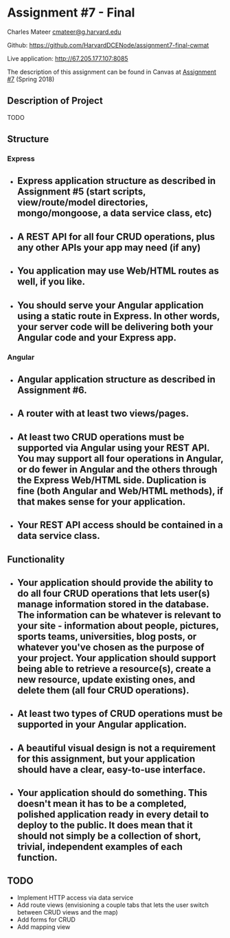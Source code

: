 # Assignment #7 - Final

Charles Mateer cmateer@g.harvard.edu

Github:
https://github.com/HarvardDCENode/assignment7-final-cwmat

Live application:
http://67.205.177.107:8085



The description of this assignment can be found in Canvas at [Assignment #7](https://canvas.harvard.edu/courses/35096/assignments/208557) (Spring 2018)

## Description of Project
TODO


## Structure
### Express
- Express application structure as described in Assignment #5 (start scripts, view/route/model directories, mongo/mongoose, a data service class, etc)
  - 
- A REST API for all four CRUD operations, plus any other APIs your app may need (if any)
  - 
- You application may use Web/HTML routes as well, if you like.
  - 
- You should serve your Angular application using a static route in Express. In other words, your server code will be delivering both your Angular code and your Express app.
  - 
### Angular
- Angular application structure as described in Assignment #6.
  - 
- A router with at least two views/pages.
  - 
- At least two CRUD operations must be supported via Angular using your REST API. You may support all four operations in Angular, or do fewer in Angular and the others through the Express Web/HTML side. Duplication is fine (both Angular and Web/HTML methods), if that makes sense for your application.
  - 
- Your REST API access should be contained in a data service class.
  - 


## Functionality
- Your application should provide the ability to do all four CRUD operations that lets user(s) manage information stored in the database. The information can be whatever is 
relevant to your site - information about people, pictures, sports teams, universities, blog posts, or whatever you've chosen as the purpose of your project. Your application should support being able to retrieve a resource(s), create a new resource, update existing ones, and delete them (all four CRUD operations).
  - 
- At least two types of CRUD operations must be supported in your Angular application.
  - 
- A beautiful visual design is not a requirement for this assignment, but your application should have a clear, easy-to-use interface.
  - 
- Your application should do something. This doesn't mean it has to be a completed, polished application ready in every detail to deploy to the public. It does mean that it should not simply be a collection of short, trivial, independent examples of each function.
  - 




## TODO
- Implement HTTP access via data service
- Add route views (envisioning a couple tabs that lets the user switch between CRUD views and the map)
- Add forms for CRUD
- Add mapping view
